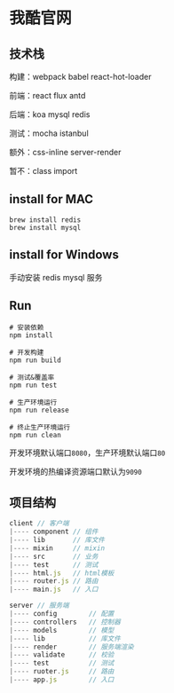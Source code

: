 # 我酷官网

## 技术栈

构建：webpack babel react-hot-loader

前端：react flux antd

后端：koa mysql redis

测试：mocha istanbul

额外：css-inline server-render

暂不：class import

## install for MAC

```shell
brew install redis
brew install mysql
```

## install for Windows
手动安装 redis mysql 服务

## Run

```shell
# 安装依赖
npm install

# 开发构建
npm run build

# 测试&覆盖率
npm run test

# 生产环境运行
npm run release

# 终止生产环境运行
npm run clean
```

开发环境默认端口`8080`，生产环境默认端口`80`

开发环境的热编译资源端口默认为`9090`

## 项目结构

~~~js
client // 客户端
|---- component // 组件
|---- lib       // 库文件
|---- mixin     // mixin
|---- src       // 业务
|---- test      // 测试
|---- html.js   // html模板
|---- router.js // 路由
|---- main.js   // 入口

server // 服务端
|---- config        // 配置
|---- controllers   // 控制器
|---- models        // 模型
|---- lib           // 库文件
|---- render        // 服务端渲染
|---- validate      // 校验
|---- test          // 测试
|---- ruoter.js     // 路由
|---- app.js        // 入口
~~~